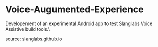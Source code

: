 # Voice-Augumented-Experience

Developement of an experimental Android app to test Slanglabs Voice Assistive build tools.\

source: slanglabs.github.io
